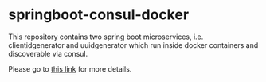 # springboot-consul-docker
This repository contains two spring boot microservices, i.e. clientidgenerator and uuidgenerator which run inside docker containers and discoverable via consul.

Please go to [this link](https://solutiontoolkit.com/2023/01/easy-way-to-discover-containerized-spring-boot-microservices-using-consul/) for more details.
